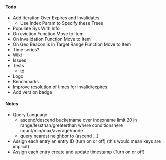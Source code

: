 #### Todo
* Add Iteration Over Expires and Invalidates
    * Use Index Param to Specify these Trees
* Populate Sys With Info
* On eviction Function Move to Item
* On invalidation Function Move to Item
* On Geo Beacon is in Target Range Function Move to Item
* Time series?
* Wiki
* Issues
* Tests
  * tx
* Logo
* Benchmarks
* Improve resolution of times for invalid/expires
* Add version badge

#### Notes
* Query Language
  * ascend/descend bucketname over indexname limit 20 in range/lessthan/greaterthan where conditionshere count/min/max/average/mode
  * query nearest neighbor to (ascend ...)
* Assign each entry an entry ID (turn on or off) (this would mean keys are implicit)
* Assign each entry create and update timestamp (Turn on or off)



